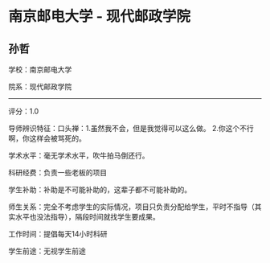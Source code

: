 # 南京邮电大学 - 现代邮政学院

## 孙哲

学校：南京邮电大学

院系：现代邮政学院

* * *

评分：1.0

导师辨识特征：口头禅：1.虽然我不会，但是我觉得可以这么做。
2.你这个不行啊，你这样会被骂死的。

学术水平：毫无学术水平，吹牛拍马倒还行。

科研经费：负责一些老板的项目

学生补助：补助是不可能补助的，这辈子都不可能补助的。

师生关系：完全不考虑学生的实际情况，项目只负责分配给学生，平时不指导（其实水平也没法指导），隔段时间就找学生要成果。

工作时间：提倡每天14小时科研

学生前途：无视学生前途